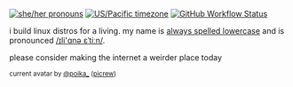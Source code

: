 [![she/her pronouns](https://img.shields.io/badge/pronouns-she%2Fher-ff69b4)](https://pronoun.is/she/her)
[![US/Pacific timezone](https://img.shields.io/badge/timezone-US%2FPacific-informational)](https://www.timeanddate.com/worldclock/usa/seattle)
[![GitHub Workflow Status](https://img.shields.io/github/workflow/status/iliana/iliana/Continuous%20Integration)](https://github.com/iliana/iliana/actions?query=workflow%3A%22Continuous+Integration%22)

i build linux distros for a living.
my name is [always spelled lowercase](https://linuxwit.ch/lowercase/) and is pronounced [/ɪli'ɑnə ɛˈtiːn/](https://itinerarium.github.io/phoneme-synthesis/?w=/%C9%AAli%27%C9%91n%C9%99%20%C9%9B%CB%88ti%CB%90n/).

please consider making the internet a weirder place today

<sup>current avatar by [@poika_](https://twitter.com/poika_) ([picrew](https://picrew.me/image_maker/296093))</sup>
